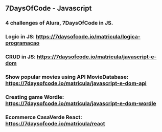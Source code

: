 ## 7DaysOfCode - Javascript
### 4 challenges of Alura, 7DaysOfCode in JS.
### Logic in JS: https://7daysofcode.io/matricula/logica-programacao
### CRUD in JS: https://7daysofcode.io/matricula/javascript-e-dom
### Show popular movies using API MovieDatabase: https://7daysofcode.io/matricula/javascript-e-dom-api
### Creating game Wordle: https://7daysofcode.io/matricula/javascript-e-dom-wordle
### Ecommerce CasaVerde React: https://7daysofcode.io/matricula/react

